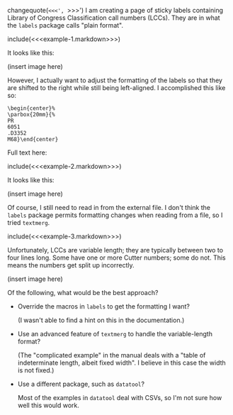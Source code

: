 changequote(`<<<', `>>>')
I am creating a page of sticky labels containing Library of Congress Classification call numbers (LCCs). They are in what the `labels` package calls "plain format".

include(<<<example-1.markdown>>>)

It looks like this:

(insert image here)

However, I actually want to adjust the formatting of the labels so that they are shifted to the right while still being left-aligned. I accomplished this like so:

    \begin{center}%
    \parbox{20mm}{%
    PR
    6051
    .D3352
    M68}\end{center}

Full text here:

include(<<<example-2.markdown>>>)

It looks like this:

(insert image here)

Of course, I still need to read in from the external file. I don't think the `labels` package permits formatting changes when reading from a file, so I tried `textmerg`.

include(<<<example-3.markdown>>>)

Unfortunately, LCCs are variable length; they are typically between two to four lines long. Some have one or more Cutter numbers; some do not. This means the numbers get split up incorrectly.

(insert image here)

Of the following, what would be the best approach?

- Override the macros in `labels` to get the formatting I want?

  (I wasn't able to find a hint on this in the documentation.)

- Use an advanced feature of `textmerg` to handle the variable-length format?

  (The "complicated example" in the manual deals with a "table of indeterminate length, albeit fixed width". I believe in this case the width is not fixed.)

- Use a different package, such as `datatool`?

  Most of the examples in `datatool` deal with CSVs, so I'm not sure how well this would work.
